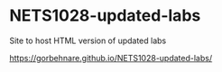 # NETS1028-updated-labs
Site to host HTML version of updated labs

https://gorbehnare.github.io/NETS1028-updated-labs/

